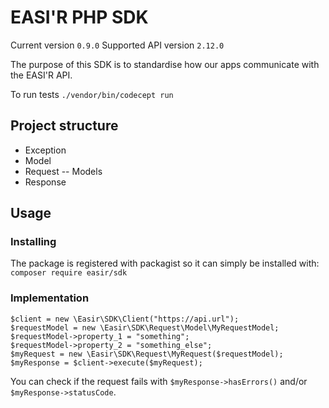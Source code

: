 # EASI'R PHP SDK

Current version `0.9.0`
Supported API version `2.12.0`

The purpose of this SDK is to standardise how our apps communicate with the EASI'R API.

To run tests `./vendor/bin/codecept run`

## Project structure
- Exception
- Model
- Request
-- Models
- Response

## Usage
### Installing

The package is registered with packagist so it can simply be installed with: `composer require easir/sdk`

### Implementation
```
$client = new \Easir\SDK\Client("https://api.url");
$requestModel = new \Easir\SDK\Request\Model\MyRequestModel;
$requestModel->property_1 = "something";
$requestModel->property_2 = "something_else";
$myRequest = new \Easir\SDK\Request\MyRequest($requestModel);
$myResponse = $client->execute($myRequest);
```

You can check if the request fails with `$myResponse->hasErrors()` and/or `$myResponse->statusCode`.
